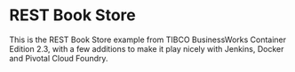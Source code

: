 # REST Book Store

This is the REST Book Store example from TIBCO BusinessWorks Container Edition 2.3, with a few additions to make it play nicely with Jenkins, Docker and Pivotal Cloud Foundry.
